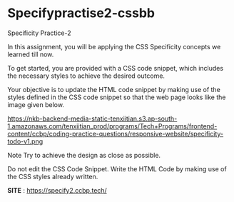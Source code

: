 # Specifypractise2-cssbb

Specificity Practice-2

In this assignment, you will be applying the CSS Specificity concepts we learned till now.

To get started, you are provided with a CSS code snippet, which includes the necessary styles to achieve the desired outcome.

Your objective is to update the HTML code snippet by making use of the styles defined in the CSS code snippet so that the web page looks like the image given below.

https://nkb-backend-media-static-tenxiitian.s3.ap-south-1.amazonaws.com/tenxiitian_prod/programs/Tech+Programs/frontend-content/ccbp/coding-practice-questions/responsive-website/specificity-todo-v1.png

Note
Try to achieve the design as close as possible.

Do not edit the CSS Code Snippet. Write the HTML Code by making use of the CSS styles already written.

**SITE** : https://specify2.ccbp.tech/
